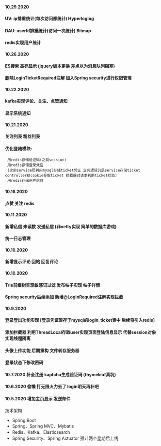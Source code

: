 #### 10.29.2020
#### UV: ip排重统计(每次访问都统计) Hyperloglog
#### DAU: userId排重统计(访问一次统计) Bitmap
#### redis实现用户统计

#### 10.26.2020
#### ES搜索 高亮显示 (jquery版本更换 差点以为消息队列阻塞)
#### 删除LoginTicketRequired注解 加入Spring security进行权限管理

#### 10.22.2020
#### kafka实现评论、关注、点赞通知
#### 显示系统通知

#### 10.21.2020
#### 关注列表 粉丝列表 
#### 优化登陆模块: 
     用redis存储验证码(之前session)
     用redis存储登录凭证
     (之前service层利用mysql存储ticket凭证 业务逻辑仍是service存储ticket controller给cookie存取ticket 拦截器对请求判断ticket状态)
     用redis存储用户信息

#### 10.16.2020 
#### 点赞 关注 redis

#### 10.11.2020 
#### 新增私信 未读数 发送私信 (非netty实现 简单的数据库游戏)
#### 统一日志管理

#### 10.10.2020 
#### 新增显示评论 回帖 回复评论 

#### 10.10.2020 
#### Trie前缀树实现敏感词过滤 发布帖子实现 帖子详情
#### Spring security后续添加 新增@LoginRequired注解实现拦截

#### 10.9.2020 
#### 登录登出功能实现 [登录凭证暂存于mysql的login_ticket表中 后续将引入redis]
#### 添加拦截器 利用ThreadLocal存取user实现页面登陆信息显示 代替session对象实现线程隔离
#### 头像上传功能 后期重构 文件转存服务器
#### 登录状态下修改密码 

#### 10.7.2020 补全注册 kaptcha生成验证码 (thymeleaf真坑)

#### 10.6.2020 偷懒 打无限火力去了 login明天再补吧

#### 10.5.2020 增加主页显示 发送邮件 

技术架构
* Spring Boot
* Spring、Spring MVC、Mybatis
* Redis、Kafka、Elasticsearch
* Spring Security、Spring Actuator
预计两个星期后上线
